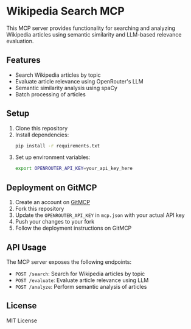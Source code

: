 # Wikipedia Search MCP

This MCP server provides functionality for searching and analyzing Wikipedia articles using semantic similarity and LLM-based relevance evaluation.

## Features

- Search Wikipedia articles by topic
- Evaluate article relevance using OpenRouter's LLM
- Semantic similarity analysis using spaCy
- Batch processing of articles

## Setup

1. Clone this repository
2. Install dependencies:
   ```bash
   pip install -r requirements.txt
   ```
3. Set up environment variables:
   ```bash
   export OPENROUTER_API_KEY=your_api_key_here
   ```

## Deployment on GitMCP

1. Create an account on [GitMCP](https://gitmcp.io/)
2. Fork this repository
3. Update the `OPENROUTER_API_KEY` in `mcp.json` with your actual API key
4. Push your changes to your fork
5. Follow the deployment instructions on GitMCP

## API Usage

The MCP server exposes the following endpoints:

- `POST /search`: Search for Wikipedia articles by topic
- `POST /evaluate`: Evaluate article relevance using LLM
- `POST /analyze`: Perform semantic analysis of articles

## License

MIT License 